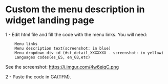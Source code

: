 # Custom the menu description in widget landing page



1 - Edit html file and fill the code with the menu links. You will need:

		Menu links
		Menu description text(screenshot: in blue)
		Menu dropdown div id (#st_detail_XXXXXXX - screenshot: in yellow)
		Languages codes(es_ES, en_GB,etc)

See the screenshot: https://i.imgur.com/4w6eiqC.png

2 - Paste the code in GA(TFM).


